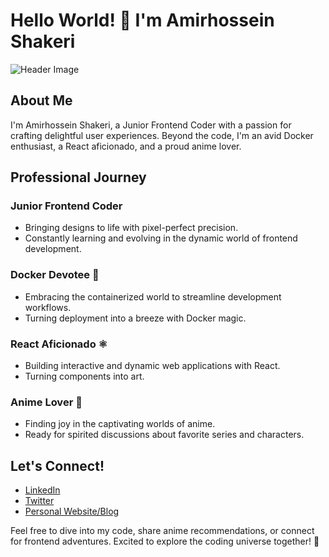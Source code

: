 # Hello World! 👋 I'm Amirhossein Shakeri

![Header Image](link-to-header-image.png)

## About Me
I'm Amirhossein Shakeri, a Junior Frontend Coder with a passion for crafting delightful user experiences. Beyond the code, I'm an avid Docker enthusiast, a React aficionado, and a proud anime lover.

## Professional Journey

### Junior Frontend Coder
- Bringing designs to life with pixel-perfect precision.
- Constantly learning and evolving in the dynamic world of frontend development.

### Docker Devotee 🐳
- Embracing the containerized world to streamline development workflows.
- Turning deployment into a breeze with Docker magic.

### React Aficionado ⚛️
- Building interactive and dynamic web applications with React.
- Turning components into art.

### Anime Lover 🎌
- Finding joy in the captivating worlds of anime.
- Ready for spirited discussions about favorite series and characters.

## Let's Connect!
- [LinkedIn](https://www.linkedin.com/in/amirhosseinshakeri)
- [Twitter](https://twitter.com/amirshakeri_dev)
- [Personal Website/Blog](https://www.amirshakeri.dev)

Feel free to dive into my code, share anime recommendations, or connect for frontend adventures. Excited to explore the coding universe together! 🚀
